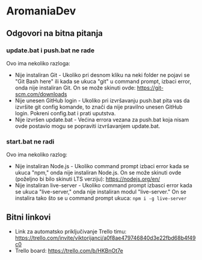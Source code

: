 # AromaniaDev
## Odgovori na bitna pitanja
### update.bat i push.bat ne rade
Ovo ima nekoliko razloga:
- Nije instaliran Git - Ukoliko pri desnom kliku na neki folder ne pojavi se "Git Bash here" ili kada se ukuca "git" u command prompt, izbaci error, onda nije instaliran Git. On se može skinuti ovde: https://git-scm.com/downloads
- Nije unesen GitHub login - Ukoliko pri izvršavanju push.bat pita vas da izvršite git config komande, to znači da nije pravilno unesen GitHub login. Pokreni config.bat i prati uputstva.
- Nije izvršen update.bat - Većina errora vezana za push.bat koja nisam ovde postavio mogu se popraviti izvršavanjem update.bat.
### start.bat ne radi
Ovo ima nekoliko razlog:
- Nije instaliran Node.js - Ukoliko command prompt izbaci error kada se ukuca "npm," onda nije instaliran Node.js. On se može skinuti ovde (poželjno bi bilo skinuti LTS verziju): https://nodejs.org/en/
- Nije instaliran live-server - Ukoliko command prompt izbasci error kada se ukuca "live-server," onda nije instaliran modul "live-server." On se instalira tako što se u command prompt ukuca: `npm i -g live-server`
## Bitni linkovi
- Link za automatsko priključivanje Trello timu: https://trello.com/invite/viktorijanci/a0f8ae479746840d3e22fbd68b4f49c0
- Trello board: https://trello.com/b/HKBnOt7e
